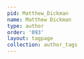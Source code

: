 ```yaml
---
pid: Matthew_Dickman
name: Matthew Dickman
type: author
order: '093'
layout: tagpage
collection: author_tags
---
```

